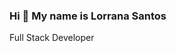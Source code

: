 ### Hi  👋 My name is Lorrana Santos

Full Stack Developer

<!--
**LorranaGoncalves/LorranaGoncalves** is a ✨ _special_ ✨ repository because its `README.md` (this file) appears on your GitHub profile.




- 🌱 I’m currently learning JavaScript/React
- 🌍  Lisbon/ Portugal
- 📫 How to reach me: lorrana.goncalves@hotmail.com

Skills
HTML CSS Js React Node
